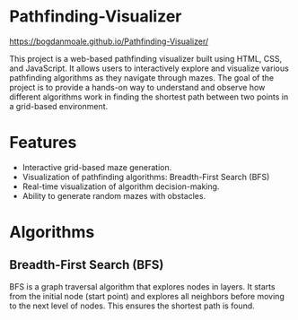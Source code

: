 # Pathfinding-Visualizer

https://bogdanmoale.github.io/Pathfinding-Visualizer/

This project is a web-based pathfinding visualizer built using HTML, CSS, and JavaScript. It allows users to interactively explore and visualize various pathfinding algorithms as they navigate through mazes. The goal of the project is to provide a hands-on way to understand and observe how different algorithms work in finding the shortest path between two points in a grid-based environment.

# Features
* Interactive grid-based maze generation.
* Visualization of pathfinding algorithms: Breadth-First Search (BFS)
* Real-time visualization of algorithm decision-making.
* Ability to generate random mazes with obstacles.

# Algorithms
## Breadth-First Search (BFS)

BFS is a graph traversal algorithm that explores nodes in layers. It starts from the initial node (start point) and explores all neighbors before moving to the next level of nodes. This ensures the shortest path is found.

